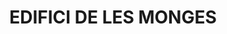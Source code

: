 ---
layout: patrimoni-details
title:  "EDIFICI DE LES MONGES"
alt_title: null
class: "Edifici"
area: null
protection: null
addition_date: null
cat_code: null
cbp_code: "INV CH14"
image: "Les_Monges.jpg"
card: null
collections: ["patrimoni-arquitectonic"]
coordinates:
  - group1:
        - [1.459719280314122, 42.358905294678912]
        - [1.460009014473693, 42.358605440127207]
        - [1.459895714460765, 42.358545505009204]
        - [1.459610418003199, 42.358847922321779]
        - [1.459719280314122, 42.358905294678912]
---